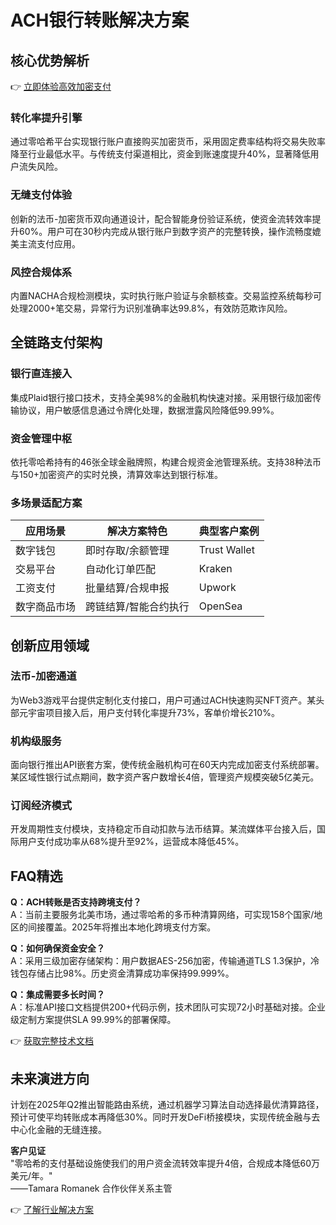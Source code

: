 # ACH银行转账解决方案

## 核心优势解析
👉 [立即体验高效加密支付](https://bit.ly/okx_welcome)

### 转化率提升引擎
通过零哈希平台实现银行账户直接购买加密货币，采用固定费率结构将交易失败率降至行业最低水平。与传统支付渠道相比，资金到账速度提升40%，显著降低用户流失风险。

### 无缝支付体验
创新的法币-加密货币双向通道设计，配合智能身份验证系统，使资金流转效率提升60%。用户可在30秒内完成从银行账户到数字资产的完整转换，操作流畅度媲美主流支付应用。

### 风控合规体系
内置NACHA合规检测模块，实时执行账户验证与余额核查。交易监控系统每秒可处理2000+笔交易，异常行为识别准确率达99.8%，有效防范欺诈风险。

## 全链路支付架构

### 银行直连接入
集成Plaid银行接口技术，支持全美98%的金融机构快速对接。采用银行级加密传输协议，用户敏感信息通过令牌化处理，数据泄露风险降低99.99%。

### 资金管理中枢
依托零哈希持有的46张全球金融牌照，构建合规资金池管理系统。支持38种法币与150+加密资产的实时兑换，清算效率达到银行标准。

### 多场景适配方案

| 应用场景       | 解决方案特色                  | 典型客户案例       |
|----------------|-----------------------------|--------------------|
| 数字钱包       | 即时存取/余额管理             | Trust Wallet       |
| 交易平台       | 自动化订单匹配               | Kraken             |
| 工资支付       | 批量结算/合规申报             | Upwork             |
| 数字商品市场   | 跨链结算/智能合约执行         | OpenSea            |

## 创新应用领域

### 法币-加密通道
为Web3游戏平台提供定制化支付接口，用户可通过ACH快速购买NFT资产。某头部元宇宙项目接入后，用户支付转化率提升73%，客单价增长210%。

### 机构级服务
面向银行推出API嵌套方案，使传统金融机构可在60天内完成加密支付系统部署。某区域性银行试点期间，数字资产客户数增长4倍，管理资产规模突破5亿美元。

### 订阅经济模式
开发周期性支付模块，支持稳定币自动扣款与法币结算。某流媒体平台接入后，国际用户支付成功率从68%提升至92%，运营成本降低45%。

## FAQ精选

**Q：ACH转账是否支持跨境支付？**  
A：当前主要服务北美市场，通过零哈希的多币种清算网络，可实现158个国家/地区的间接覆盖。2025年将推出本地化跨境支付方案。

**Q：如何确保资金安全？**  
A：采用三级加密存储架构：用户数据AES-256加密，传输通道TLS 1.3保护，冷钱包存储占比98%。历史资金清算成功率保持99.999%。

**Q：集成需要多长时间？**  
A：标准API接口文档提供200+代码示例，技术团队可实现72小时基础对接。企业级定制方案提供SLA 99.99%的部署保障。

👉 [获取完整技术文档](https://bit.ly/okx_welcome)

## 未来演进方向
计划在2025年Q2推出智能路由系统，通过机器学习算法自动选择最优清算路径，预计可使平均转账成本再降低30%。同时开发DeFi桥接模块，实现传统金融与去中心化金融的无缝连接。

**客户见证**  
"零哈希的支付基础设施使我们的用户资金流转效率提升4倍，合规成本降低60万美元/年。"  
——Tamara Romanek 合作伙伴关系主管

👉 [了解行业解决方案](https://bit.ly/okx_welcome)